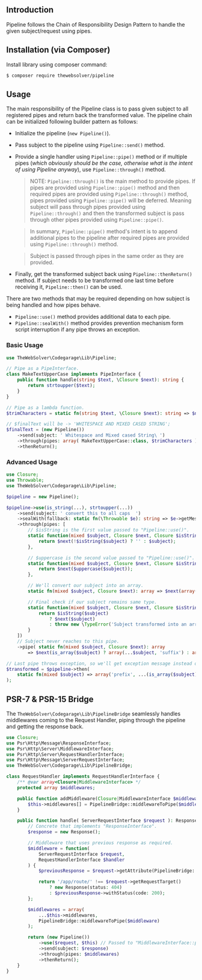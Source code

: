 ## Introduction

Pipeline follows the Chain of Responsibility Design Pattern to handle the given subject/request using pipes.

## Installation (via Composer)

Install library using composer command:
```sh
$ composer require thewebsolver/pipeline
```

## Usage

The main responsibility of the Pipeline class is to pass given subject to all registered pipes and return back the transformed value. The pipeline chain can be initialized following builder pattern as follows:
- Initialize the pipeline (`new Pipeline()`).
- Pass subject to the pipeline using `Pipeline::send()` method.
- Provide a single handler using `Pipeline::pipe()` method or if multiple pipes (_which obviously should be the case, otherwise what is the intent of using Pipeline anyway_), use `Pipeline::through()` method.
	> NOTE: `Pipeline::through()` is the main method to provide pipes. If pipes are provided using `Pipeline::pipe()` method and then required pipes are provided using `Pipeline::through()` method, pipes provided using `Pipeline::pipe()` will be deferred. Meaning subject will pass through pipes provided using `Pipeline::through()` and then the transformed subject is pass through other pipes provided using `Pipeline::pipe()`.

	> In summary, `Pipeline::pipe()` method's intent is to append additional pipes to the pipeline after required pipes are provided using `Pipeline::through()` method.

	> Subject is passed through pipes in the same order as they are provided.

- Finally, get the transformed subject back using `Pipeline::thenReturn()` method. If subject needs to be transformed one last time before receiving it, `Pipeline::then()` can be used.

There are two methods that may be required depending on how subject is being handled and how pipes behave.
- `Pipeline::use()` method provides additional data to each pipe.
- `Pipeline::sealWith()` method provides prevention mechanism form script interruption if any pipe throws an exception.

### Basic Usage
```php
use TheWebSolver\Codegarage\Lib\Pipeline;

// Pipe as a PipeInterface.
class MakeTextUpperCase implements PipeInterface {
	public function handle(string $text, \Closure $next): string {
		return strtoupper($text);
	}
}

// Pipe as a lambda function.
$trimCharacters = static fn(string $text, \Closure $next): string => $next( trim( $text ) );

// $finalText will be -> 'WHITESPACE AND MIXED CASED STRING';
$finalText = (new Pipeline())
	->send(subject: ' Whitespace and Mixed cased String\ ')
	->through(pipes: array( MakeTextUpperCase::class, $trimCharacters ) )
	->thenReturn();
```


### Advanced Usage
```php
use Closure;
use Throwable;
use TheWebSolver\Codegarage\Lib\Pipeline;

$pipeline = new Pipeline();

$pipeline->use(is_string(...), strtoupper(...))
	->send(subject: ' convert this to all caps  ')
	->sealWith(fallback: static fn(\Throwable $e): string => $e->getMessage())
	->through(pipes: [
		// $isString is the first value passed to "Pipeline::use()".
		static function(mixed $subject, Closure $next, Closure $isString): string {
			return $next(!$isString($subject) ? '' : $subject);
		},

		// $uppercase is the second value passed to "Pipeline::use()".
		static function(mixed $subject, Closure $next, Closure $isString, Closure $uppercase): string {
			return $next($uppercase($subject));
		},

		// We'll convert our subject into an array.
		static fn(mixed $subject, Closure $next): array => $next(array($subject)),

		// Final check if our subject remains same type.
		static function(mixed $subject, Closure $next, Closure $isString): array {
			return $isString($subject)
				? $next($subject)
				: throw new \TypeError('Subject transformed into an array');
		}
	])
	// Subject never reaches to this pipe.
	->pipe( static fn(mixed $subject, Closure $next): array
		=> $next(is_array($subject) ? array(...$subject, 'suffix') : array()));

// Last pipe throws exception, so we'll get exception message instead of transformed subject.
$transformed = $pipeline->then(
	static fn(mixed $subject) => array('prefix', ...(is_array($subject) ? $subject : array()))
);
```

## PSR-7 & PSR-15 Bridge
The `TheWebSolver\Codegarage\Lib\PipelineBridge` seamlessly handles middlewares coming to the Request Handler, piping through the pipeline and getting the response back.

```php
use Closure;
use Psr\Http\Message\ResponseInterface;
use Psr\Http\Server\MiddlewareInterface;
use Psr\Http\Server\RequestHandlerInterface;
use Psr\Http\Message\ServerRequestInterface;
use TheWebSolver\Codegarage\Lib\PipelineBridge;

class RequestHandler implements RequestHandlerInterface {
	/** @var array<Closure|MiddlewareInterface> */
	protected array $middlewares;

	public function addMiddleware(Closure|MiddlewareInterface $middleware) {
		$this->middlewares[] = PipelineBridge::middlewareToPipe($middleware);
	}

	public function handle( ServerRequestInterface $request ): ResponseInterface {
		// Concrete that implements "ResponseInterface".
		$response = new Response();

		// Middleware that uses previous response as required.
		$middleware = function(
			ServerRequestInterface $request,
			RequestHandlerInterface $handler
		) {
			$previousResponse = $request->getAttribute(PipelineBridge::MIDDLEWARE_RESPONSE);

			return '/app/route/' !== $request->getRequestTarget()
				? new Response(status: 404)
				: $previousResponse->withStatus(code: 200);
		};

		$middlewares = array(
			...$this->middlewares,
			PipelineBridge::middlewareToPipe($middleware)
		);

		return (new Pipeline())
			->use($request, $this) // Passed to "MiddlewareInterface::process()" method.
			->send(subject: $response)
			->through(pipes: $middlewares)
			->thenReturn();
	}
}
```
